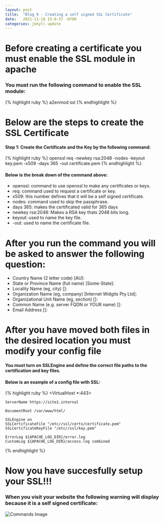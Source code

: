 ```yaml
---
layout: post
title:  "Blog 9 - Creating a self signed SSL Certificate"
date:   2021-11-18 15:0:37 -0700
categories: jekyll update
---
```


# **Before creating a certificate you must enable the SSL module in apache**
### You must run the following command to enable the SSL module:
{% highlight ruby %}
a2enmod ssl
{% endhighlight %}

# **Below are the steps to create the SSL Certificate**
#### Step 1: Create the Certificate and the Key by the following command:
{% highlight ruby %}
openssl req -newkey rsa:2048 -nodes -keyout key.pem -x509 -days 365 -out certificate.pem
{% endhighlight %}

#### **Below is the break down of the command above:**
* openssl: command to use openssl to make any certificates or keys.
* req: command used to request a certificate or key.
* x509: this number defines that it will be a self signed certificate.
* nodes: command used to skip the passphrase.
* days 365: makes the certificated valid for 365 days
* newkey rsa:2048: Makes a RSA key thats 2048 bits long.
* keyout: used to name the key file.
* -out: used to name the certificate file.

# **After you run the command you will be asked to answer the following question:**
* Country Name (2 letter code) [AU]:
* State or Province Name (full name) [Some-State]:
* Locality Name (eg, city) []:
* Organization Name (eg, company) [Internet Widgits Pty Ltd]:
* Organizational Unit Name (eg, section) []:
* Common Name (e.g. server FQDN or YOUR name) []:
* Email Address []:

# **After you have moved both files in the desired location you must modify your config file**
#### You must turn on SSLEngine and define the correct file paths to the certification and key files.
#### Below is an example of a config file with SSL:
{% highlight ruby %}
<VirtualHost *:443>

    ServerName https://site1.internal

    DocumentRoot /var/www/html/

    SSLEngine on
    SSLCertificateFile "/etc//ssl/certs/certificate.pem"
    SSLCertificateKeyFile "/etc//ssl/key.pem"

    ErrorLog ${APACHE_LOG_DIR}/error.log
    CustomLog ${APACHE_LOG_DIR}/access.log combined

</VirtualHost>
{% endhighlight %}

# **Now you have succesfully setup your SSL!!!**
### When you visit your website the following warning will display because it is a self signed certificate:
![Commands Image](https://topramanc.github.io/Images/ssl.png)